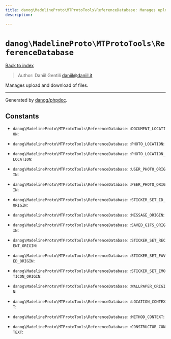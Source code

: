 ```yaml
---
title: danog\MadelineProto\MTProtoTools\ReferenceDatabase: Manages upload and download of files.
description: 

---
```

# `danog\MadelineProto\MTProtoTools\ReferenceDatabase`
[Back to index](../../../index.md)

> Author: Daniil Gentili <daniil@daniil.it>  
  

Manages upload and download of files.  




---
Generated by [danog/phpdoc](https://phpdoc.daniil.it).  
## Constants
* `danog\MadelineProto\MTProtoTools\ReferenceDatabase::DOCUMENT_LOCATION`: 

* `danog\MadelineProto\MTProtoTools\ReferenceDatabase::PHOTO_LOCATION`: 

* `danog\MadelineProto\MTProtoTools\ReferenceDatabase::PHOTO_LOCATION_LOCATION`: 

* `danog\MadelineProto\MTProtoTools\ReferenceDatabase::USER_PHOTO_ORIGIN`: 

* `danog\MadelineProto\MTProtoTools\ReferenceDatabase::PEER_PHOTO_ORIGIN`: 

* `danog\MadelineProto\MTProtoTools\ReferenceDatabase::STICKER_SET_ID_ORIGIN`: 

* `danog\MadelineProto\MTProtoTools\ReferenceDatabase::MESSAGE_ORIGIN`: 

* `danog\MadelineProto\MTProtoTools\ReferenceDatabase::SAVED_GIFS_ORIGIN`: 

* `danog\MadelineProto\MTProtoTools\ReferenceDatabase::STICKER_SET_RECENT_ORIGIN`: 

* `danog\MadelineProto\MTProtoTools\ReferenceDatabase::STICKER_SET_FAVED_ORIGIN`: 

* `danog\MadelineProto\MTProtoTools\ReferenceDatabase::STICKER_SET_EMOTICON_ORIGIN`: 

* `danog\MadelineProto\MTProtoTools\ReferenceDatabase::WALLPAPER_ORIGIN`: 

* `danog\MadelineProto\MTProtoTools\ReferenceDatabase::LOCATION_CONTEXT`: 

* `danog\MadelineProto\MTProtoTools\ReferenceDatabase::METHOD_CONTEXT`: 

* `danog\MadelineProto\MTProtoTools\ReferenceDatabase::CONSTRUCTOR_CONTEXT`: 


